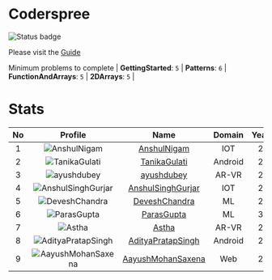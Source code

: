 
Coderspree
==========


![Status badge](https://github.com/InnogeeksOrganization/coderspree/actions/workflows/checkSubmission.yml/badge.svg)  


Please visit the [Guide](./Guide/README.md)  


Minimum problems to complete | **GettingStarted**: `5` | **Patterns**: `6` | **FunctionAndArrays**: `5` | **2DArrays**: 
`5` |   

# Stats
  

|No|Profile|Name|Domain|Year|Solved|
| :---: | :---: | :---: | :---: | :---: | :---: |
|1|![AnshulNigam](https://avatars.githubusercontent.com/u/74321084?v=4&s=100)|[AnshulNigam](https://github.com/Anshul-13J)|IOT|2|59|
|2|![TanikaGulati](https://avatars.githubusercontent.com/u/84376218?v=4&s=100)|[TanikaGulati](https://github.com/tanika11)|Android|2|51|
|3|![ayushdubey](https://avatars.githubusercontent.com/u/33064931?v=4&s=100)|[ayushdubey](https://github.com/devAyushDubey)|AR-VR|2|49|
|4|![AnshulSinghGurjar](https://avatars.githubusercontent.com/u/90499262?v=4&s=100)|[AnshulSinghGurjar](https://github.com/anshulgurjar53)|IOT|2|47|
|5|![DeveshChandra](https://avatars.githubusercontent.com/u/82612473?v=4&s=100)|[DeveshChandra](https://github.com/devesh1093)|ML|2|39|
|6|![ParasGupta](https://avatars.githubusercontent.com/u/84376218?v=4&s=100)|[ParasGupta](https://github.com/g-paras)|ML|3|31|
|7|![Astha](https://avatars.githubusercontent.com/u/78898085?v=4&s=100)|[Astha](https://github.com/arshivaastha)|AR-VR|2|29|
|8|![AdityaPratapSingh](https://avatars.githubusercontent.com/u/84376218?v=4&s=100)|[AdityaPratapSingh](https://github.com/iamAditya-07)|Android|2|29|
|9|![AayushMohanSaxena](https://avatars.githubusercontent.com/u/84376218?v=4&s=100)|[AayushMohanSaxena](https://github.com/aayush142001)|Web|2|28|
